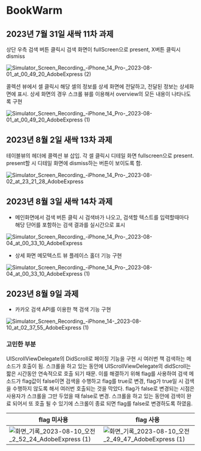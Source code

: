 # BookWarm
## 2023년 7월 31일 새싹 11차 과제<br>

상단 우측 검색 버튼 클릭시 검색 화면이 fullScreen으로 present, X버튼 클릭시 dismiss 

![Simulator_Screen_Recording_-_iPhone_14_Pro_-_2023-08-01_at_00_49_20_AdobeExpress (2)](https://github.com/Kim-Junhwan/BookWarm/assets/58679737/a22f6dde-0d5e-4850-ab43-76678d83cc1d)
<br>

콜렉션 뷰에서 셀 클릭시 해당 셀의 정보를 상세 화면에 전달하고, 전달된 정보는 상세화면에 표시. 상세 화면의 경우 스크롤 뷰를 이용해서 overview의 모든 내용이 나타나도록 구현

![Simulator_Screen_Recording_-_iPhone_14_Pro_-_2023-08-01_at_00_49_20_AdobeExpress (1)](https://github.com/Kim-Junhwan/BookWarm/assets/58679737/5a41e72b-8b90-479d-a200-424c4905fb6c)

## 2023년 8월 2일 새싹 13차 과제 

테이블뷰의 헤더에 콜렉션 뷰 삽입. 각 셀 클릭시 디테일 화면 fullscreen으로 present. present할 시 디테일 화면에 dismiss하는 버튼이 보이도록 함.

![Simulator_Screen_Recording_-_iPhone_14_Pro_-_2023-08-02_at_23_21_28_AdobeExpress](https://github.com/Kim-Junhwan/BookWarm/assets/58679737/55bdcdf4-6b5e-4fcc-bd47-cb316c115444)

## 2023년 8월 3일 새싹 14차 과제

- 메인화면에서 검색 버튼 클릭 시 검색바가 나오고, 검색할 텍스트를 입력할때마다 해당 단어를 포함하는 검색 결과를 실시간으로 표시

![Simulator_Screen_Recording_-_iPhone_14_Pro_-_2023-08-04_at_00_33_10_AdobeExpress](https://github.com/Kim-Junhwan/BookWarm/assets/58679737/9a02bb26-f26b-4396-858e-6448aca5734e)

- 상세 화면 메모텍스트 뷰 플레이스 홀더 기능 구현
  
![Simulator_Screen_Recording_-_iPhone_14_Pro_-_2023-08-04_at_00_33_10_AdobeExpress (1)](https://github.com/Kim-Junhwan/BookWarm/assets/58679737/ed9ea832-cef9-4c5d-80d1-faebe8d266b5)

## 2023년 8월 9일 과제 

- 카카오 검색 API를 이용한 책 검색 기능 구현

![Simulator_Screen_Recording_-_iPhone_14_-_2023-08-10_at_02_37_55_AdobeExpress (1)](https://github.com/Kim-Junhwan/BookWarm/assets/58679737/fb2946b7-0c74-4539-885f-4f720f70fe39)

### 고민한 부분

UIScrollViewDelegate의 DidScroll로 페이징 기능을 구현 시 여러번 책 검색하는 메소드가 호출이 됨. 스크롤을 하고 있는 동안에 UIScrollViewDelegate의 didScroll는 짧은 시간동안 연속적으로 호출 되기 때문.
이를 해결하기 위해 flag를 사용하여 검색 메소드가 flag값이 false이면 검색을 수행하고 flag를 true로 변경, flag가 true일 시 검색을 수행하지 않도록 해서 여러번 호출되는 것을 막았다. flag가 false로 변경되는 시점은 사용자가 스크롤을 그만 두었을 때 false로 변경. 스크롤을 하고 있는 동안에 검색이 완료 되어서 또 호출 될 수 있기에 스크롤이 종료 되면 flag를 false로 변경하도록 하였음.

|flag 미사용|flag 사용| 
| --- | --- | 
|![화면_기록_2023-08-10_오전_2_52_24_AdobeExpress (1)](https://github.com/Kim-Junhwan/BookWarm/assets/58679737/e92cfc9a-3dbb-4e89-ab87-9c65658f1105)|![화면_기록_2023-08-10_오전_2_49_47_AdobeExpress (1)](https://github.com/Kim-Junhwan/BookWarm/assets/58679737/5a4ec772-7069-43db-948d-1adc9ec3df31)|

